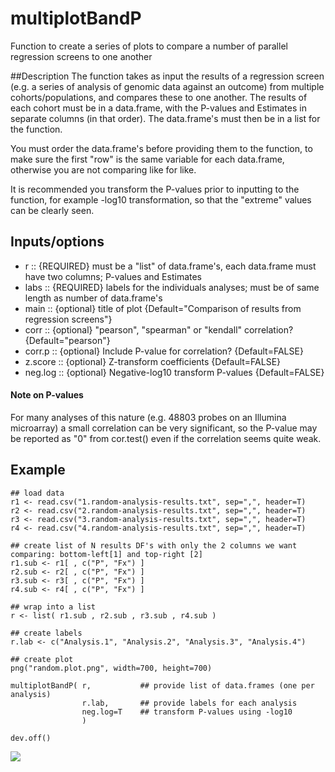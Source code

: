 multiplotBandP
==============

Function to create a series of plots to compare a number of parallel regression screens to one another

##Description
The function takes as input the results of a regression screen (e.g. a series of analysis of genomic data against an outcome) from multiple cohorts/populations, and compares these to one another. The results of each cohort must be in a data.frame, with the P-values and Estimates in separate columns (in that order). The data.frame's must then be in a list for the function.

You must order the data.frame's before providing them to the function, to make sure the first "row" is the same variable for each data.frame, otherwise you are not comparing like for like.

It is recommended you transform the P-values prior to inputting to the function, for example -log10 transformation, so that the "extreme" values can be clearly seen.

## Inputs/options
* r       ::  {REQUIRED} must be a "list" of data.frame's, each data.frame must have two columns; P-values and Estimates
* labs    ::  {REQUIRED} labels for the individuals analyses; must be of same length as number of data.frame's
* main    ::  {optional} title of plot {Default="Comparison of results from regression screens"}
* corr    ::  {optional} "pearson", "spearman" or "kendall" correlation? {Default="pearson"}
* corr.p  ::  {optional} Include P-value for correlation? {Default=FALSE}
* z.score ::  {optional} Z-transform coefficients {Default=FALSE}
* neg.log ::  {optional} Negative-log10 transform P-values {Default=FALSE}

#### Note on P-values
For many analyses of this nature (e.g. 48803 probes on an Illumina microarray) a small correlation can be very significant, so the P-value may be reported as "0" from cor.test() even if the correlation seems quite weak.


## Example
```
## load data
r1 <- read.csv("1.random-analysis-results.txt", sep=",", header=T)
r2 <- read.csv("2.random-analysis-results.txt", sep=",", header=T)
r3 <- read.csv("3.random-analysis-results.txt", sep=",", header=T)
r4 <- read.csv("4.random-analysis-results.txt", sep=",", header=T)

## create list of N results DF's with only the 2 columns we want comparing: bottom-left[1] and top-right [2]
r1.sub <- r1[ , c("P", "Fx") ]
r2.sub <- r2[ , c("P", "Fx") ]
r3.sub <- r3[ , c("P", "Fx") ]
r4.sub <- r4[ , c("P", "Fx") ]

## wrap into a list
r <- list( r1.sub , r2.sub , r3.sub , r4.sub )

## create labels
r.lab <- c("Analysis.1", "Analysis.2", "Analysis.3", "Analysis.4")

## create plot
png("random.plot.png", width=700, height=700)

multiplotBandP( r,           ## provide list of data.frames (one per analysis)
                r.lab,       ## provide labels for each analysis
                neg.log=T    ## transform P-values using -log10
                )

dev.off()
```
![](http://s15.postimg.org/n1nyfnafv/random_plot.png)
